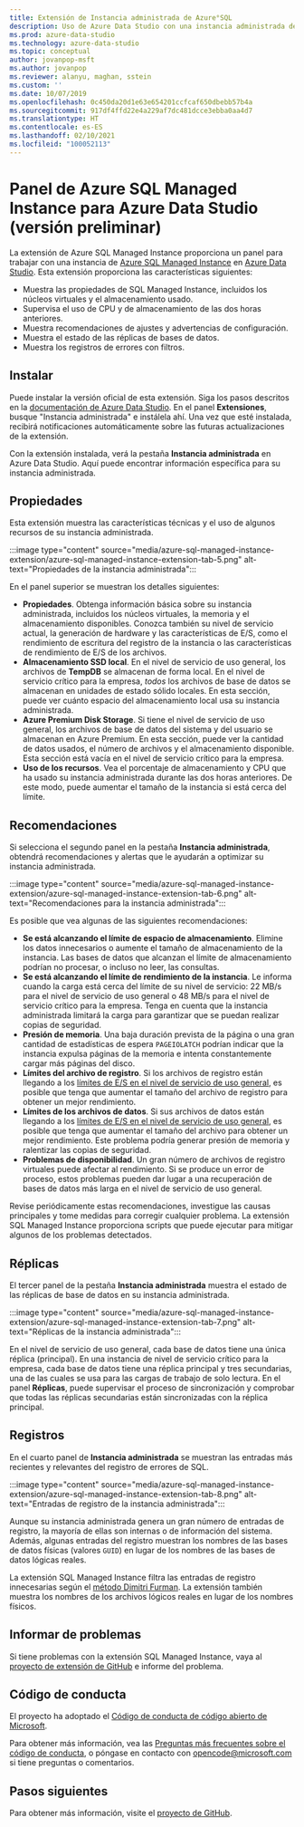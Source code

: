 ```yaml
---
title: Extensión de Instancia administrada de Azure°SQL
description: Uso de Azure Data Studio con una instancia administrada de Azure SQL Managed Instance
ms.prod: azure-data-studio
ms.technology: azure-data-studio
ms.topic: conceptual
author: jovanpop-msft
ms.author: jovanpop
ms.reviewer: alanyu, maghan, sstein
ms.custom: ''
ms.date: 10/07/2019
ms.openlocfilehash: 0c450da20d1e63e654201ccfcaf650dbebb57b4a
ms.sourcegitcommit: 917df4ffd22e4a229af7dc481dcce3ebba0aa4d7
ms.translationtype: HT
ms.contentlocale: es-ES
ms.lasthandoff: 02/10/2021
ms.locfileid: "100052113"
---
```

# <a name="azure-sql-managed-instance-dashboard-for-azure-data-studio-preview"></a>Panel de Azure SQL Managed Instance para Azure Data Studio (versión preliminar)

La extensión de Azure SQL Managed Instance proporciona un panel para trabajar con una instancia de [Azure SQL Managed Instance](/azure/sql-database/sql-database-managed-instance-index) en [Azure Data Studio](https://github.com/Microsoft/azuredatastudio). Esta extensión proporciona las características siguientes:

- Muestra las propiedades de SQL Managed Instance, incluidos los núcleos virtuales y el almacenamiento usado.
- Supervisa el uso de CPU y de almacenamiento de las dos horas anteriores.
- Muestra recomendaciones de ajustes y advertencias de configuración.
- Muestra el estado de las réplicas de bases de datos.
- Muestra los registros de errores con filtros.

## <a name="install"></a>Instalar

Puede instalar la versión oficial de esta extensión. Siga los pasos descritos en la [documentación de Azure Data Studio](./add-extensions.md).
En el panel **Extensiones**, busque "Instancia administrada" e instálela ahí. Una vez que esté instalada, recibirá notificaciones automáticamente sobre las futuras actualizaciones de la extensión.

Con la extensión instalada, verá la pestaña **Instancia administrada** en Azure Data Studio. Aquí puede encontrar información específica para su instancia administrada.

## <a name="properties"></a>Propiedades

Esta extensión muestra las características técnicas y el uso de algunos recursos de su instancia administrada.

:::image type="content" source="media/azure-sql-managed-instance-extension/azure-sql-managed-instance-extension-tab-5.png" alt-text="Propiedades de la instancia administrada":::

En el panel superior se muestran los detalles siguientes:

- **Propiedades**. Obtenga información básica sobre su instancia administrada, incluidos los núcleos virtuales, la memoria y el almacenamiento disponibles. Conozca también su nivel de servicio actual, la generación de hardware y las características de E/S, como el rendimiento de escritura del registro de la instancia o las características de rendimiento de E/S de los archivos.
- **Almacenamiento SSD local**. En el nivel de servicio de uso general, los archivos de **TempDB** se almacenan de forma local. En el nivel de servicio crítico para la empresa, _todos_ los archivos de base de datos se almacenan en unidades de estado sólido locales. En esta sección, puede ver cuánto espacio del almacenamiento local usa su instancia administrada.
- **Azure Premium Disk Storage**. Si tiene el nivel de servicio de uso general, los archivos de base de datos del sistema y del usuario se almacenan en Azure Premium. En esta sección, puede ver la cantidad de datos usados, el número de archivos y el almacenamiento disponible. Esta sección está vacía en el nivel de servicio crítico para la empresa.
- **Uso de los recursos**. Vea el porcentaje de almacenamiento y CPU que ha usado su instancia administrada durante las dos horas anteriores. De este modo, puede aumentar el tamaño de la instancia si está cerca del límite.

## <a name="recommendations"></a>Recomendaciones

Si selecciona el segundo panel en la pestaña **Instancia administrada**, obtendrá recomendaciones y alertas que le ayudarán a optimizar su instancia administrada.

:::image type="content" source="media/azure-sql-managed-instance-extension/azure-sql-managed-instance-extension-tab-6.png" alt-text="Recomendaciones para la instancia administrada":::

Es posible que vea algunas de las siguientes recomendaciones:

- **Se está alcanzando el límite de espacio de almacenamiento**. Elimine los datos innecesarios o aumente el tamaño de almacenamiento de la instancia. Las bases de datos que alcanzan el límite de almacenamiento podrían no procesar, o incluso no leer, las consultas.
- **Se está alcanzando el límite de rendimiento de la instancia**. Le informa cuando la carga está cerca del límite de su nivel de servicio: 22 MB/s para el nivel de servicio de uso general o 48 MB/s para el nivel de servicio crítico para la empresa. Tenga en cuenta que la instancia administrada limitará la carga para garantizar que se puedan realizar copias de seguridad.
- **Presión de memoria**. Una baja duración prevista de la página o una gran cantidad de estadísticas de espera `PAGEIOLATCH` podrían indicar que la instancia expulsa páginas de la memoria e intenta constantemente cargar más páginas del disco.
- **Límites del archivo de registro**. Si los archivos de registro están llegando a los [límites de E/S en el nivel de servicio de uso general](/azure/sql-database/sql-database-managed-instance-resource-limits#file-io-characteristics-in-general-purpose-tier), es posible que tenga que aumentar el tamaño del archivo de registro para obtener un mejor rendimiento.
- **Límites de los archivos de datos**. Si sus archivos de datos están llegando a los [límites de E/S en el nivel de servicio de uso general](/azure/sql-database/sql-database-managed-instance-resource-limits#file-io-characteristics-in-general-purpose-tier), es posible que tenga que aumentar el tamaño del archivo para obtener un mejor rendimiento. Este problema podría generar presión de memoria y ralentizar las copias de seguridad.
- **Problemas de disponibilidad**. Un gran número de archivos de registro virtuales puede afectar al rendimiento. Si se produce un error de proceso, estos problemas pueden dar lugar a una recuperación de bases de datos más larga en el nivel de servicio de uso general.

Revise periódicamente estas recomendaciones, investigue las causas principales y tome medidas para corregir cualquier problema. La extensión SQL Managed Instance proporciona scripts que puede ejecutar para mitigar algunos de los problemas detectados.

## <a name="replicas"></a>Réplicas

El tercer panel de la pestaña **Instancia administrada** muestra el estado de las réplicas de base de datos en su instancia administrada.

:::image type="content" source="media/azure-sql-managed-instance-extension/azure-sql-managed-instance-extension-tab-7.png" alt-text="Réplicas de la instancia administrada":::

En el nivel de servicio de uso general, cada base de datos tiene una única réplica (principal). En una instancia de nivel de servicio crítico para la empresa, cada base de datos tiene una réplica principal y tres secundarias, una de las cuales se usa para las cargas de trabajo de solo lectura. En el panel **Réplicas**, puede supervisar el proceso de sincronización y comprobar que todas las réplicas secundarias están sincronizadas con la réplica principal.

## <a name="logs"></a>Registros

En el cuarto panel de **Instancia administrada** se muestran las entradas más recientes y relevantes del registro de errores de SQL.

:::image type="content" source="media/azure-sql-managed-instance-extension/azure-sql-managed-instance-extension-tab-8.png" alt-text="Entradas de registro de la instancia administrada":::

Aunque su instancia administrada genera un gran número de entradas de registro, la mayoría de ellas son internas o de información del sistema. Además, algunas entradas del registro muestran los nombres de las bases de datos físicas (valores `GUID`) en lugar de los nombres de las bases de datos lógicas reales.

La extensión SQL Managed Instance filtra las entradas de registro innecesarias según el [método Dimitri Furman](https://techcommunity.microsoft.com/t5/DataCAT/Azure-SQL-DB-Managed-Instance-sp-readmierrorlog/ba-p/305506). La extensión también muestra los nombres de los archivos lógicos reales en lugar de los nombres físicos.

## <a name="reporting-problems"></a>Informar de problemas

Si tiene problemas con la extensión SQL Managed Instance, vaya al [proyecto de extensión de GitHub](https://github.com/JocaPC/AzureDataStudio-Managed-Instance/issues) e informe del problema.

## <a name="code-of-conduct"></a>Código de conducta

El proyecto ha adoptado el [Código de conducta de código abierto de Microsoft](https://opensource.microsoft.com/codeofconduct/).

Para obtener más información, vea las [Preguntas más frecuentes sobre el código de conducta](https://opensource.microsoft.com/codeofconduct/faq/), o póngase en contacto con [opencode@microsoft.com](mailto:opencode@microsoft.com) si tiene preguntas o comentarios.

## <a name="next-steps"></a>Pasos siguientes

Para obtener más información, visite el [proyecto de GitHub](https://github.com/JocaPC/AzureDataStudio-Managed-Instance/).
